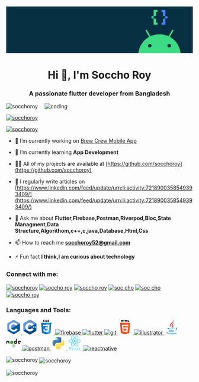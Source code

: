 ![logo](https://github.com/socchoroy/socchoroy/blob/main/1647533808153.png)

<h1 align="center">Hi 👋, I'm Soccho Roy</h1>
<h3 align="center">A passionate flutter developer from Bangladesh</h3>

<img align="right" alt="coding" width="400" src="https://user-images.githubusercontent.com/55389276/140866485-8fb1c876-9a8f-4d6a-98dc-08c4981eaf70.gif">
<p align="left"> <img src="https://komarev.com/ghpvc/?username=socchoroy&label=Profile%20views&color=0e75b6&style=flat" alt="socchoroy" /> </p>

<p align="left"> <a href="https://github.com/ryo-ma/github-profile-trophy"><img src="https://github-profile-trophy.vercel.app/?username=socchoroy" alt="socchoroy" /></a> </p>

<p align="left"> <a href="https://twitter.com/socchoroy" target="blank"><img src="https://img.shields.io/twitter/follow/socchoroy?logo=twitter&style=for-the-badge" alt="socchoroy" /></a> </p>

- 🔭 I’m currently working on [Brew Crew Mobile App](https://github.com/socchoroy/brew_crew)

- 🌱 I’m currently learning **App Development**

- 👨‍💻 All of my projects are available at [https://github.com/socchoroy](https://github.com/socchoroy)

- 📝 I regularly write articles on [https://www.linkedin.com/feed/update/urn:li:activity:7218900358549393409/](https://www.linkedin.com/feed/update/urn:li:activity:7218900358549393409/)

- 💬 Ask me about **Flutter,Firebase,Postman,Riverpod,Bloc,State Managment,Data Structure,Algorithom,c++,c,java,Database,Html,Css**

- 📫 How to reach me **socchoroy52@gmail.com**

- ⚡ Fun fact **I think,I am curious about technology**

<h3 align="left">Connect with me:</h3>
<p align="left">
<a href="https://twitter.com/socchoroy" target="blank"><img align="center" src="https://raw.githubusercontent.com/rahuldkjain/github-profile-readme-generator/master/src/images/icons/Social/twitter.svg" alt="socchoroy" height="30" width="40" /></a>
<a href="https://linkedin.com/in/soccho roy" target="blank"><img align="center" src="https://raw.githubusercontent.com/rahuldkjain/github-profile-readme-generator/master/src/images/icons/Social/linked-in-alt.svg" alt="soccho roy" height="30" width="40" /></a>
<a href="https://stackoverflow.com/users/soccho roy" target="blank"><img align="center" src="https://raw.githubusercontent.com/rahuldkjain/github-profile-readme-generator/master/src/images/icons/Social/stack-overflow.svg" alt="soccho roy" height="30" width="40" /></a>
<a href="https://fb.com/soc cho" target="blank"><img align="center" src="https://raw.githubusercontent.com/rahuldkjain/github-profile-readme-generator/master/src/images/icons/Social/facebook.svg" alt="soc cho" height="30" width="40" /></a>
<a href="https://instagram.com/soc cho" target="blank"><img align="center" src="https://raw.githubusercontent.com/rahuldkjain/github-profile-readme-generator/master/src/images/icons/Social/instagram.svg" alt="soc cho" height="30" width="40" /></a>
<a href="https://www.hackerrank.com/soccho roy" target="blank"><img align="center" src="https://raw.githubusercontent.com/rahuldkjain/github-profile-readme-generator/master/src/images/icons/Social/hackerrank.svg" alt="soccho roy" height="30" width="40" /></a>
</p>

<h3 align="left">Languages and Tools:</h3>
<p align="left"> <a href="https://www.cprogramming.com/" target="_blank" rel="noreferrer"> <img src="https://raw.githubusercontent.com/devicons/devicon/master/icons/c/c-original.svg" alt="c" width="40" height="40"/> </a> <a href="https://www.w3schools.com/cpp/" target="_blank" rel="noreferrer"> <img src="https://raw.githubusercontent.com/devicons/devicon/master/icons/cplusplus/cplusplus-original.svg" alt="cplusplus" width="40" height="40"/> </a> <a href="https://www.w3schools.com/css/" target="_blank" rel="noreferrer"> <img src="https://raw.githubusercontent.com/devicons/devicon/master/icons/css3/css3-original-wordmark.svg" alt="css3" width="40" height="40"/> </a> <a href="https://firebase.google.com/" target="_blank" rel="noreferrer"> <img src="https://www.vectorlogo.zone/logos/firebase/firebase-icon.svg" alt="firebase" width="40" height="40"/> </a> <a href="https://flutter.dev" target="_blank" rel="noreferrer"> <img src="https://www.vectorlogo.zone/logos/flutterio/flutterio-icon.svg" alt="flutter" width="40" height="40"/> </a> <a href="https://git-scm.com/" target="_blank" rel="noreferrer"> <img src="https://www.vectorlogo.zone/logos/git-scm/git-scm-icon.svg" alt="git" width="40" height="40"/> </a> <a href="https://www.w3.org/html/" target="_blank" rel="noreferrer"> <img src="https://raw.githubusercontent.com/devicons/devicon/master/icons/html5/html5-original-wordmark.svg" alt="html5" width="40" height="40"/> </a> <a href="https://www.adobe.com/in/products/illustrator.html" target="_blank" rel="noreferrer"> <img src="https://www.vectorlogo.zone/logos/adobe_illustrator/adobe_illustrator-icon.svg" alt="illustrator" width="40" height="40"/> </a> <a href="https://www.java.com" target="_blank" rel="noreferrer"> <img src="https://raw.githubusercontent.com/devicons/devicon/master/icons/java/java-original.svg" alt="java" width="40" height="40"/> </a> <a href="https://nodejs.org" target="_blank" rel="noreferrer"> <img src="https://raw.githubusercontent.com/devicons/devicon/master/icons/nodejs/nodejs-original-wordmark.svg" alt="nodejs" width="40" height="40"/> </a> <a href="https://postman.com" target="_blank" rel="noreferrer"> <img src="https://www.vectorlogo.zone/logos/getpostman/getpostman-icon.svg" alt="postman" width="40" height="40"/> </a> <a href="https://www.python.org" target="_blank" rel="noreferrer"> <img src="https://raw.githubusercontent.com/devicons/devicon/master/icons/python/python-original.svg" alt="python" width="40" height="40"/> </a> <a href="https://reactjs.org/" target="_blank" rel="noreferrer"> <img src="https://raw.githubusercontent.com/devicons/devicon/master/icons/react/react-original-wordmark.svg" alt="react" width="40" height="40"/> </a> <a href="https://reactnative.dev/" target="_blank" rel="noreferrer"> <img src="https://reactnative.dev/img/header_logo.svg" alt="reactnative" width="40" height="40"/> </a> </p>

<p><img align="left" src="https://github-readme-stats.vercel.app/api/top-langs?username=socchoroy&show_icons=true&locale=en&layout=compact" alt="socchoroy" /></p>

<p>&nbsp;<img align="center" src="https://github-readme-stats.vercel.app/api?username=socchoroy&show_icons=true&locale=en" alt="socchoroy" /></p>

<p><img align="center" src="https://github-readme-streak-stats.herokuapp.com/?user=socchoroy&" alt="socchoroy" /></p>

